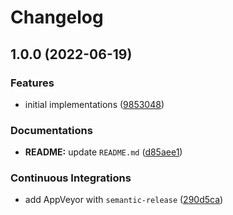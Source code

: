 # Changelog

## 1.0.0 (2022-06-19)


### Features

* initial implementations ([9853048](https://github.com/extra2000/vitis-cpp-datastruct/commit/9853048da9950cbb7d1090608e4481d8072bb1ca))


### Documentations

* **README:** update `README.md` ([d85aee1](https://github.com/extra2000/vitis-cpp-datastruct/commit/d85aee1ef5b27040fe24c9210e29b9994c318d66))


### Continuous Integrations

* add AppVeyor with `semantic-release` ([290d5ca](https://github.com/extra2000/vitis-cpp-datastruct/commit/290d5ca02a205ff137cd53ee87912d75c405452d))

